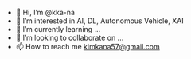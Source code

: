 - 👋 Hi, I’m @kka-na
- 👀 I’m interested in AI, DL, Autonomous Vehicle, XAI
- 🌱 I’m currently learning ...
- 💞️ I’m looking to collaborate on ...
- 📫 How to reach me kimkana57@gmail.com

<!---
kka-na/kka-na is a ✨ special ✨ repository because its `README.md` (this file) appears on your GitHub profile.
You can click the Preview link to take a look at your changes.
--->
